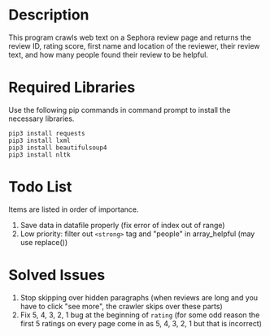 # Description 
This program crawls web text on a Sephora review page and returns the review ID, rating score, first name and location of the reviewer, their review text, and how many people found their review to be helpful. 
# Required Libraries 
Use the following pip commands in command prompt to install the necessary libraries. 
```
pip3 install requests 
pip3 install lxml
pip3 install beautifulsoup4
pip3 install nltk
```
# Todo List
Items are listed in order of importance. 
1. Save data in datafile properly (fix error of index out of range)
2. Low priority: filter out `<strong>` tag and "people" in array_helpful (may use replace())

# Solved Issues
1. Stop skipping over hidden paragraphs (when reviews are long and you have to click "see more", the crawler skips over these parts)
2. Fix 5, 4, 3, 2, 1 bug at the beginning of `rating` (for some odd reason the first 5 ratings on every page come in as 5, 4, 3, 2, 1 but that is incorrect)
